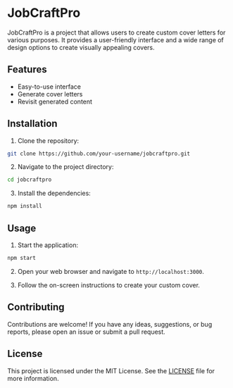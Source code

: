 # JobCraftPro

JobCraftPro is a project that allows users to create custom cover letters for various purposes. It provides a user-friendly interface and a wide range of design options to create visually appealing covers.

## Features

- Easy-to-use interface
- Generate cover letters
- Revisit generated content

## Installation

1. Clone the repository:

```bash
git clone https://github.com/your-username/jobcraftpro.git
```

2. Navigate to the project directory:

```bash
cd jobcraftpro
```

3. Install the dependencies:

```bash
npm install
```

## Usage

1. Start the application:

```bash
npm start
```

2. Open your web browser and navigate to `http://localhost:3000`.

3. Follow the on-screen instructions to create your custom cover.

## Contributing

Contributions are welcome! If you have any ideas, suggestions, or bug reports, please open an issue or submit a pull request.

## License

This project is licensed under the MIT License. See the [LICENSE](LICENSE) file for more information.
